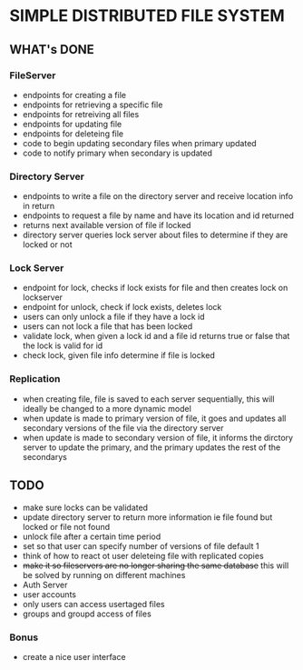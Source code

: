 # SIMPLE DISTRIBUTED FILE SYSTEM

## WHAT's DONE

### FileServer
* endpoints for creating a file
* endpoints for retrieving a specific file
* endpoints for retreiving all files
* endpoints for updating file
* endpoints for deleteing file
* code to begin updating secondary files when primary updated
* code to notify primary when secondary is updated

### Directory Server
* endpoints to write a file on the directory server and receive location info in return
* endpoints to request a file by name and have its location and id returned
* returns next available version of file if locked
* directory server queries lock server about files to determine if they are locked or not

### Lock Server
* endpoint for lock, checks if lock exists for file and then creates lock on lockserver
* endpoint for unlock, check if lock exists, deletes lock
* users can only unlock a file if they have a lock id
* users can not lock a file that has been locked
* validate lock, when given a lock id and a file id returns true or false that the lock is valid for id
* check lock, given file info determine if file is locked

### Replication
* when creating file, file is saved to each server sequentially, this will ideally be changed to a more dynamic model
* when update is made to primary version of file, it goes and updates all secondary versions of the file via the directory server
* when update is made to secondary version of file, it informs the dirctory server to update the primary, and the primary updates the rest of the secondarys

## TODO
* make sure locks can be validated
* update directory server to return more information ie file found but locked or file not found
* unlock file after a certain time period
* set so that user can specify number of versions of file default 1
* think of how to react ot user deleteing file with replicated copies
* ~~make it so fileservers are no longer sharing the same database~~ this will be solved by running on different machines
* Auth Server
* user accounts
* only users can access usertaged files
* groups and groupd access of files

### Bonus
* create a nice user interface
